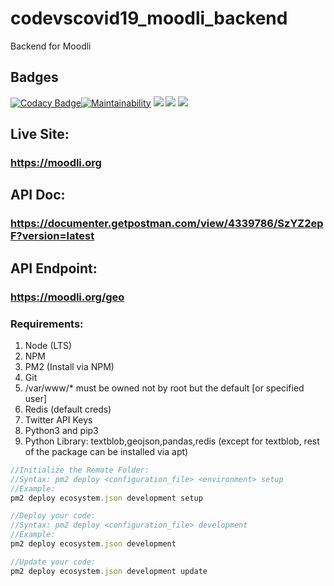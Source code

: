 # codevscovid19_moodli_backend

Backend for Moodli

## Badges

[![Codacy Badge](https://api.codacy.com/project/badge/Grade/53edb3df323247c8be6188e7198c1828)](https://www.codacy.com/gh/Moodli/codevscovid19_moodli_backend?utm_source=github.com&utm_medium=referral&utm_content=Moodli/codevscovid19_moodli_backend&utm_campaign=Badge_Grade)[![Maintainability](https://api.codeclimate.com/v1/badges/fcac951a350d7fbb5fb7/maintainability)](https://codeclimate.com/github/Moodli/codevscovid19_moodli_backend/maintainability)
[![](https://img.shields.io/github/issues/Moodli/codevscovid19_moodli_backend)]()
[![](https://img.shields.io/github/stars/Moodli/codevscovid19_moodli_backend)]()
[![](https://img.shields.io/github/license/Moodli/codevscovid19_moodli_backend)]()

## Live Site:

### https://moodli.org

## API Doc:

### https://documenter.getpostman.com/view/4339786/SzYZ2epF?version=latest

## API Endpoint:

### https://moodli.org/geo

### Requirements:

1. Node (LTS)
2. NPM
3. PM2 (Install via NPM)
4. Git
5. /var/www/\* must be owned not by root but the default [or specified user]
6. Redis (default creds)
7. Twitter API Keys
8. Python3 and pip3
9. Python Library: textblob,geojson,pandas,redis (except for textblob, rest of the package can be installed via apt)

```javascript
//Initialize the Remote Folder:
//Syntax: pm2 deploy <configuration_file> <environment> setup
//Example:
pm2 deploy ecosystem.json development setup

//Deploy your code:
//Syntax: pm2 deploy <configuration_file> development
//Example:
pm2 deploy ecosystem.json development

//Update your code:
pm2 deploy ecosystem.json development update
```
